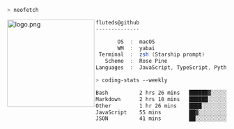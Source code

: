 ```zsh
> neofetch
```

<!--img align="left" src="https://github.com/fluteds.png" alt="logo.png" width="200"/>-->
<img align="left" src="https://external-content.duckduckgo.com/iu/?u=https%3A%2F%2F78.media.tumblr.com%2F975fca5f82161b190efdcaa05ffbd4ec%2Ftumblr_p6q6m9TJF01x3p3jmo1_500.png&f=1&nofb=1" alt="logo.png" width="200"/>

```csharp
fluteds@github
--------------

       OS  :  macOS
       WM  :  yabai
 Terminal  :  zsh (Starship prompt)  
   Scheme  :  Rose Pine  
Languages  :  JavaScript, TypeScript, Python, HTML, CSS  

```

```zsh
> coding-stats --weekly
```

<!--START_SECTION:waka-->

```txt
Bash          2 hrs 26 mins   ██████▓░░░░░░░░░░░░░░░░░░   27.22 %
Markdown      2 hrs 10 mins   ██████░░░░░░░░░░░░░░░░░░░   24.34 %
Other         1 hr 26 mins    ████░░░░░░░░░░░░░░░░░░░░░   16.03 %
JavaScript    55 mins         ██▓░░░░░░░░░░░░░░░░░░░░░░   10.28 %
JSON          41 mins         ██░░░░░░░░░░░░░░░░░░░░░░░   07.67 %
```

<!--END_SECTION:waka-->
